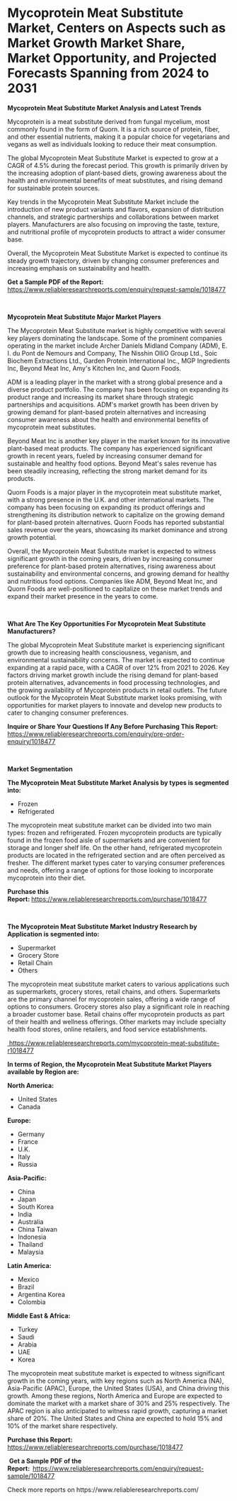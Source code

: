 <p><h1>Mycoprotein Meat Substitute Market, Centers on Aspects such as Market Growth Market Share, Market Opportunity, and Projected Forecasts Spanning from 2024 to 2031</h1></p><p><strong>Mycoprotein Meat Substitute Market Analysis and Latest Trends</strong></p>
<p><p>Mycoprotein is a meat substitute derived from fungal mycelium, most commonly found in the form of Quorn. It is a rich source of protein, fiber, and other essential nutrients, making it a popular choice for vegetarians and vegans as well as individuals looking to reduce their meat consumption.</p><p>The global Mycoprotein Meat Substitute Market is expected to grow at a CAGR of 4.5% during the forecast period. This growth is primarily driven by the increasing adoption of plant-based diets, growing awareness about the health and environmental benefits of meat substitutes, and rising demand for sustainable protein sources.</p><p>Key trends in the Mycoprotein Meat Substitute Market include the introduction of new product variants and flavors, expansion of distribution channels, and strategic partnerships and collaborations between market players. Manufacturers are also focusing on improving the taste, texture, and nutritional profile of mycoprotein products to attract a wider consumer base.</p><p>Overall, the Mycoprotein Meat Substitute Market is expected to continue its steady growth trajectory, driven by changing consumer preferences and increasing emphasis on sustainability and health.</p></p>
<p><strong>Get a Sample PDF of the Report:&nbsp;</strong> <a href="https://www.reliableresearchreports.com/enquiry/request-sample/1018477">https://www.reliableresearchreports.com/enquiry/request-sample/1018477</a></p>
<p>&nbsp;</p>
<p><strong>Mycoprotein Meat Substitute Major Market Players</strong></p>
<p><p>The Mycoprotein Meat Substitute market is highly competitive with several key players dominating the landscape. Some of the prominent companies operating in the market include Archer Daniels Midland Company (ADM), E. I. du Pont de Nemours and Company, The Nisshin OlliO Group Ltd., Soic Biochem Extractions Ltd., Garden Protein International Inc., MGP Ingredients Inc, Beyond Meat Inc, Amy's Kitchen Inc, and Quorn Foods.</p><p>ADM is a leading player in the market with a strong global presence and a diverse product portfolio. The company has been focusing on expanding its product range and increasing its market share through strategic partnerships and acquisitions. ADM's market growth has been driven by growing demand for plant-based protein alternatives and increasing consumer awareness about the health and environmental benefits of mycoprotein meat substitutes.</p><p>Beyond Meat Inc is another key player in the market known for its innovative plant-based meat products. The company has experienced significant growth in recent years, fueled by increasing consumer demand for sustainable and healthy food options. Beyond Meat's sales revenue has been steadily increasing, reflecting the strong market demand for its products.</p><p>Quorn Foods is a major player in the mycoprotein meat substitute market, with a strong presence in the U.K. and other international markets. The company has been focusing on expanding its product offerings and strengthening its distribution network to capitalize on the growing demand for plant-based protein alternatives. Quorn Foods has reported substantial sales revenue over the years, showcasing its market dominance and strong growth potential.</p><p>Overall, the Mycoprotein Meat Substitute market is expected to witness significant growth in the coming years, driven by increasing consumer preference for plant-based protein alternatives, rising awareness about sustainability and environmental concerns, and growing demand for healthy and nutritious food options. Companies like ADM, Beyond Meat Inc, and Quorn Foods are well-positioned to capitalize on these market trends and expand their market presence in the years to come.</p></p>
<p>&nbsp;</p>
<p><strong>What Are The Key Opportunities For Mycoprotein Meat Substitute Manufacturers?</strong></p>
<p><p>The global Mycoprotein Meat Substitute market is experiencing significant growth due to increasing health consciousness, veganism, and environmental sustainability concerns. The market is expected to continue expanding at a rapid pace, with a CAGR of over 12% from 2021 to 2026. Key factors driving market growth include the rising demand for plant-based protein alternatives, advancements in food processing technologies, and the growing availability of Mycoprotein products in retail outlets. The future outlook for the Mycoprotein Meat Substitute market looks promising, with opportunities for market players to innovate and develop new products to cater to changing consumer preferences.</p></p>
<p><strong>Inquire or Share Your Questions If Any Before Purchasing This Report:</strong> <a href="https://www.reliableresearchreports.com/enquiry/pre-order-enquiry/1018477">https://www.reliableresearchreports.com/enquiry/pre-order-enquiry/1018477</a></p>
<p>&nbsp;</p>
<p><strong>Market Segmentation</strong></p>
<p><strong>The Mycoprotein Meat Substitute Market Analysis by types is segmented into:</strong></p>
<p><ul><li>Frozen</li><li>Refrigerated</li></ul></p>
<p><p>The mycoprotein meat substitute market can be divided into two main types: frozen and refrigerated. Frozen mycoprotein products are typically found in the frozen food aisle of supermarkets and are convenient for storage and longer shelf life. On the other hand, refrigerated mycoprotein products are located in the refrigerated section and are often perceived as fresher. The different market types cater to varying consumer preferences and needs, offering a range of options for those looking to incorporate mycoprotein into their diet.</p></p>
<p><strong>Purchase this Report:&nbsp;</strong><a href="https://www.reliableresearchreports.com/purchase/1018477">https://www.reliableresearchreports.com/purchase/1018477</a></p>
<p>&nbsp;</p>
<p><strong>The Mycoprotein Meat Substitute Market Industry Research by Application is segmented into:</strong></p>
<p><ul><li>Supermarket</li><li>Grocery Store</li><li>Retail Chain</li><li>Others</li></ul></p>
<p><p>The mycoprotein meat substitute market caters to various applications such as supermarkets, grocery stores, retail chains, and others. Supermarkets are the primary channel for mycoprotein sales, offering a wide range of options to consumers. Grocery stores also play a significant role in reaching a broader customer base. Retail chains offer mycoprotein products as part of their health and wellness offerings. Other markets may include specialty health food stores, online retailers, and food service establishments.</p></p>
<p><a href="https://www.reliableresearchreports.com/mycoprotein-meat-substitute-r1018477">&nbsp;https://www.reliableresearchreports.com/mycoprotein-meat-substitute-r1018477</a></p>
<p><strong>In terms of Region, the Mycoprotein Meat Substitute Market Players available by Region are:</strong></p>
<p>
    <p> <strong> North America: </strong>
        <ul>
            <li>United States</li>
            <li>Canada</li>
        </ul>
        </p> 
    <p> <strong> Europe: </strong>
        <ul>
            <li>Germany</li>
            <li>France</li>
            <li>U.K.</li>
            <li>Italy</li>
            <li>Russia</li>
        </ul>
        </p> 
    <p> <strong> Asia-Pacific: </strong>
        <ul>
            <li>China</li>
            <li>Japan</li>
            <li>South Korea</li>
            <li>India</li>
            <li>Australia</li>
            <li>China Taiwan</li>
            <li>Indonesia</li>
            <li>Thailand</li>
            <li>Malaysia</li>
        </ul>
        </p> 
    <p> <strong> Latin America: </strong>
        <ul>
            <li>Mexico</li>
            <li>Brazil</li>
            <li>Argentina Korea</li>
            <li>Colombia</li>
        </ul>
        </p> 
    <p> <strong> Middle East & Africa: </strong>
        <ul>
            <li>Turkey</li>
            <li>Saudi</li>
            <li>Arabia</li>
            <li>UAE</li>
            <li>Korea</li>
        </ul>
    </p>
    </p>
<p><p>The mycoprotein meat substitute market is expected to witness significant growth in the coming years, with key regions such as North America (NA), Asia-Pacific (APAC), Europe, the United States (USA), and China driving this growth. Among these regions, North America and Europe are expected to dominate the market with a market share of 30% and 25% respectively. The APAC region is also anticipated to witness rapid growth, capturing a market share of 20%. The United States and China are expected to hold 15% and 10% of the market share respectively.</p></p>
<p><strong>Purchase this Report: </strong><a href="https://www.reliableresearchreports.com/purchase/1018477">https://www.reliableresearchreports.com/purchase/1018477</a></p>
<p>&nbsp;<strong>Get a Sample PDF of the Report:&nbsp;&nbsp;</strong><a href="https://www.reliableresearchreports.com/enquiry/request-sample/1018477">https://www.reliableresearchreports.com/enquiry/request-sample/1018477</a></p>
<p><strong></strong></p>
<p>Check more reports on https://www.reliableresearchreports.com/</p>